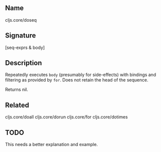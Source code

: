 ## Name
cljs.core/doseq

## Signature
[seq-exprs & body]

## Description

Repeatedly executes `body` (presumably for side-effects) with bindings and
filtering as provided by `for`. Does not retain the head of the sequence.

Returns nil.

## Related
cljs.core/doall
cljs.core/dorun
cljs.core/for
cljs.core/dotimes

## TODO

This needs a better explanation and example.
